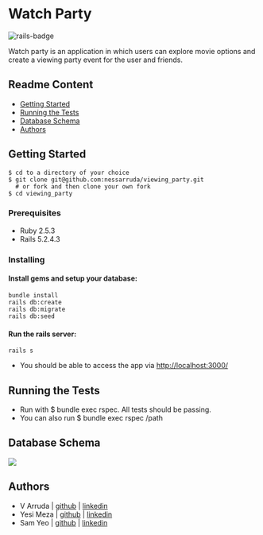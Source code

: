 # Watch Party

![rails-badge](![readmeimage](https://user-images.githubusercontent.com/69529052/107099426-df2b1a80-67ce-11eb-92d8-3a4071a067d1.jpeg))

Watch party is an application in which users can explore movie options and create a viewing party event for the user and friends.


## Readme Content

-   [Getting Started](#getting-started)
-   [Running the Tests](#running-the-tests)
-   [Database Schema](#database-schema)
-   [Authors](#authors)

## Getting Started

    $ cd to a directory of your choice
    $ git clone git@github.com:nessarruda/viewing_party.git
      # or fork and then clone your own fork
    $ cd viewing_party

### Prerequisites

-   Ruby 2.5.3
-   Rails 5.2.4.3

### Installing

#### Install gems and setup your database:

    bundle install
    rails db:create
    rails db:migrate
    rails db:seed

#### Run the rails server:

    rails s

-   You should be able to access the app via <http://localhost:3000/>

## Running the Tests

-   Run with $ bundle exec rspec. All tests should be passing.
-   You can also run $ bundle exec rspec /path

## Database Schema

<img src="![Screen Shot 2021-02-05 at 4 41 17 PM](https://user-images.githubusercontent.com/69529052/107100258-07b41400-67d1-11eb-9606-2b14d214a841.png)">

## Authors

-   V Arruda | [github](https://github.com/nessarruda) \| [linkedin](https://www.linkedin.com/in/vanessa-alves-de-arruda/)
-   Yesi Meza | [github](https://github.com/Yesi-MC) \| [linkedin](https://www.linkedin.com/in/yesimeza/)
-   Sam Yeo | [github](https://github.com/SK-Sam) \| [linkedin](https://www.linkedin.com/in/samuel-horishin-yeo/)
